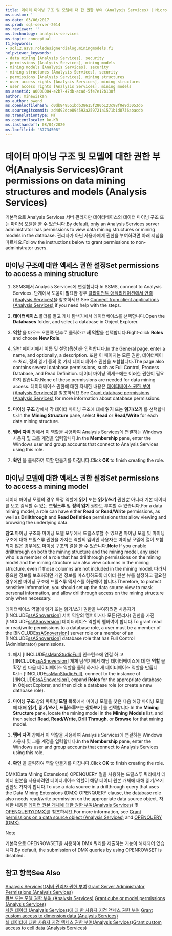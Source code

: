 ```yaml
---
title: 데이터 마이닝 구조 및 모델에 대 한 권한 부여 (Analysis Services) | Microsoft Docs
ms.custom: ''
ms.date: 03/06/2017
ms.prod: sql-server-2014
ms.reviewer: ''
ms.technology: analysis-services
ms.topic: conceptual
f1_keywords:
- sql12.asvs.roledesignerdialog.miningmodels.f1
helpviewer_keywords:
- data mining [Analysis Services], security
- permissions [Analysis Services], mining models
- mining models [Analysis Services], security
- mining structures [Analysis Services], security
- permissions [Analysis Services], mining structures
- user access rights [Analysis Services], mining structures
- user access rights [Analysis Services], mining models
ms.assetid: a0008004-e2b7-47db-acad-5fe7e12b130f
author: minewiskan
ms.author: owend
ms.openlocfilehash: d0db849551bdb38615f280b123c98f0e9d3053d6
ms.sourcegitcommit: ad4d92dce894592a259721a1571b1d8736abacdb
ms.translationtype: MT
ms.contentlocale: ko-KR
ms.lasthandoff: 08/04/2020
ms.locfileid: "87734508"
---
```

# <a name="grant-permissions-on-data-mining-structures-and-models-analysis-services"></a><span data-ttu-id="2b909-102">데이터 마이닝 구조 및 모델에 대한 권한 부여(Analysis Services)</span><span class="sxs-lookup"><span data-stu-id="2b909-102">Grant permissions on data mining structures and models (Analysis Services)</span></span>
  <span data-ttu-id="2b909-103">기본적으로 Analysis Services 서버 관리자만 데이터베이스의 데이터 마이닝 구조 또는 마이닝 모델을 볼 수 있습니다.</span><span class="sxs-lookup"><span data-stu-id="2b909-103">By default, only an Analysis Services server administrator has permissions to view data mining structures or mining models in the database.</span></span> <span data-ttu-id="2b909-104">관리자가 아닌 사용자에게 권한을 부여하려면 아래 지침을 따르세요.</span><span class="sxs-lookup"><span data-stu-id="2b909-104">Follow the instructions below to grant permissions to non-administrator users.</span></span>  
  
## <a name="set-permissions-to-access-a-mining-structure"></a><span data-ttu-id="2b909-105">마이닝 구조에 대한 액세스 권한 설정</span><span class="sxs-lookup"><span data-stu-id="2b909-105">Set permissions to access a mining structure</span></span>  
  
1.  <span data-ttu-id="2b909-106">SSMS에서 Analysis Services에 연결합니다.</span><span class="sxs-lookup"><span data-stu-id="2b909-106">In SSMS, connect to Analysis Services.</span></span> <span data-ttu-id="2b909-107">단계에서 도움이 필요한 경우 [클라이언트 애플리케이션에서 연결&#40;Analysis Services&#41;](../instances/connect-from-client-applications-analysis-services.md)을 참조하세요.</span><span class="sxs-lookup"><span data-stu-id="2b909-107">See [Connect from client applications &#40;Analysis Services&#41;](../instances/connect-from-client-applications-analysis-services.md) if you need help with the steps.</span></span>  
  
2.  <span data-ttu-id="2b909-108">**데이터베이스** 폴더를 열고 개체 탐색기에서 데이터베이스를 선택합니다.</span><span class="sxs-lookup"><span data-stu-id="2b909-108">Open the **Databases** folder, and select a database in Object Explorer.</span></span>  
  
3.  <span data-ttu-id="2b909-109">**역할** 을 마우스 오른쪽 단추로 클릭하고 **새 역할**을 선택합니다.</span><span class="sxs-lookup"><span data-stu-id="2b909-109">Right-click **Roles** and choose **New Role**.</span></span>  
  
4.  <span data-ttu-id="2b909-110">일반 페이지에서 이름 및 설명(옵션)을 입력합니다.</span><span class="sxs-lookup"><span data-stu-id="2b909-110">In the General page, enter a name, and optionally, a description.</span></span> <span data-ttu-id="2b909-111">또한 이 페이지는 모든 권한, 데이터베이스 처리, 정의 읽기 등의 몇 가지 데이터베이스 권한을 포함합니다.</span><span class="sxs-lookup"><span data-stu-id="2b909-111">The page also contains several database permissions, such as Full Control, Process Database, and Read Definition.</span></span> <span data-ttu-id="2b909-112">데이터 마이닝 액세스에는 이러한 권한이 필요하지 않습니다.</span><span class="sxs-lookup"><span data-stu-id="2b909-112">None of these permissions are needed for data mining access.</span></span> <span data-ttu-id="2b909-113">데이터베이스 권한에 대한 자세한 내용은 [데이터베이스 권한 부여&#40;Analysis Services&#41;](grant-database-permissions-analysis-services.md)를 참조하세요.</span><span class="sxs-lookup"><span data-stu-id="2b909-113">See [Grant database permissions &#40;Analysis Services&#41;](grant-database-permissions-analysis-services.md) for more information about database permissions.</span></span>  
  
5.  <span data-ttu-id="2b909-114">**마이닝 구조** 창에서 각 데이터 마이닝 구조에 대해 **읽기** 또는 **읽기/쓰기**  를 선택합니다.</span><span class="sxs-lookup"><span data-stu-id="2b909-114">In the **Mining Structure** pane, select **Read** or **Read/Write**  for each data mining structure.</span></span>  
  
6.  <span data-ttu-id="2b909-115">**멤버 자격** 창에서 이 역할을 사용하여 Analysis Services에 연결하는 Windows 사용자 및 그룹 계정을 입력합니다.</span><span class="sxs-lookup"><span data-stu-id="2b909-115">In the **Membership** pane, enter the Windows user and group accounts that connect to Analysis Services using this role.</span></span>  
  
7.  <span data-ttu-id="2b909-116">**확인** 을 클릭하여 역할 만들기를 마칩니다.</span><span class="sxs-lookup"><span data-stu-id="2b909-116">Click **OK** to finish creating the role.</span></span>  
  
## <a name="set-permissions-to-access-a-mining-model"></a><span data-ttu-id="2b909-117">마이닝 모델에 대한 액세스 권한 설정</span><span class="sxs-lookup"><span data-stu-id="2b909-117">Set permissions to access a mining model</span></span>  
 <span data-ttu-id="2b909-118">데이터 마이닝 모델의 경우 특정 역할에 **읽기** 또는 **읽기/쓰기** 권한뿐 아니라 기본 데이터를 보고 검색할 수 있는 **드릴스루** 및 **정의 읽기** 권한도 부여할 수 있습니다.</span><span class="sxs-lookup"><span data-stu-id="2b909-118">For a data mining model, a role can have either **Read** or **Read/Write** permissions, as well as **Drillthrough** and **Read Definition** permissions that allow viewing and browsing the underlying data.</span></span>  
  
 <span data-ttu-id="2b909-119">**참고** 마이닝 구조와 마이닝 모델 모두에서 드릴스루할 수 있으면 마이닝 모델 및 마이닝 구조에 대해 드릴스루 권한을 가지는 역할의 멤버인 사용자는 마이닝 모델에 열이 포함되지 않은 경우에도 마이닝 구조의 열을 볼 수 있습니다.</span><span class="sxs-lookup"><span data-stu-id="2b909-119">**Note** If you enable drillthrough on both the mining structure and the mining model, any user who is a member of a role that has drillthrough permissions on the mining model and the mining structure can also view columns in the mining structure, even if those columns are not included in the mining model.</span></span> <span data-ttu-id="2b909-120">따라서 중요한 정보를 보호하려면 개인 정보를 마스킹하도록 데이터 원본 뷰를 설정하고 필요한 경우에만 마이닝 구조에 드릴스루 액세스를 허용해야 합니다.</span><span class="sxs-lookup"><span data-stu-id="2b909-120">Therefore, to protect sensitive information, you should set up the data source view to mask personal information, and allow drillthrough access on the mining structure only when necessary.</span></span>  
  
 <span data-ttu-id="2b909-121">데이터베이스 역할에 읽기 또는 읽기/쓰기 권한을 부여하려면 사용자가 [!INCLUDE[ssASnoversion](../../includes/ssasnoversion-md.md)] 서버 역할의 멤버이거나 모든(관리자) 권한을 가진 [!INCLUDE[ssASnoversion](../../includes/ssasnoversion-md.md)] 데이터베이스 역할의 멤버여야 합니다.</span><span class="sxs-lookup"><span data-stu-id="2b909-121">To grant read or read/write permissions to a database role, a user must be a member of the [!INCLUDE[ssASnoversion](../../includes/ssasnoversion-md.md)] server role or a member of an [!INCLUDE[ssASnoversion](../../includes/ssasnoversion-md.md)] database role that has Full Control (Administrator) permissions.</span></span>  
  
1.  <span data-ttu-id="2b909-122">에서 [!INCLUDE[ssManStudioFull](../../includes/ssmanstudiofull-md.md)] 인스턴스에 연결 하 고 [!INCLUDE[ssASnoversion](../../includes/ssasnoversion-md.md)] 개체 탐색기에서 해당 데이터베이스에 대 한 **역할** 을 확장 한 다음 데이터베이스 역할을 클릭 하거나 새 데이터베이스 역할을 만듭니다.</span><span class="sxs-lookup"><span data-stu-id="2b909-122">In [!INCLUDE[ssManStudioFull](../../includes/ssmanstudiofull-md.md)], connect to the instance of [!INCLUDE[ssASnoversion](../../includes/ssasnoversion-md.md)], expand **Roles** for the appropriate database in Object Explorer, and then click a database role (or create a new database role).</span></span>  
  
2.  <span data-ttu-id="2b909-123">**마이닝 구조** 창의 **마이닝 모델** 목록에서 마이닝 모델을 찾은 다음 해당 마이닝 모델에 대해 **읽기**, **읽기/쓰기**, **드릴스루**또는 **찾아보기** 를 선택합니다.</span><span class="sxs-lookup"><span data-stu-id="2b909-123">In the **Mining Structure** pane, locate the mining model in the **Mining Models** list, and then select **Read**, **Read/Write**, **Drill Through**, or **Browse** for that mining model.</span></span>  
  
3.  <span data-ttu-id="2b909-124">**멤버 자격** 창에서 이 역할을 사용하여 Analysis Services에 연결하는 Windows 사용자 및 그룹 계정을 입력합니다.</span><span class="sxs-lookup"><span data-stu-id="2b909-124">In the **Membership** pane, enter the Windows user and group accounts that connect to Analysis Services using this role.</span></span>  
  
4.  <span data-ttu-id="2b909-125">**확인** 을 클릭하여 역할 만들기를 마칩니다.</span><span class="sxs-lookup"><span data-stu-id="2b909-125">Click **OK** to finish creating the role.</span></span>  
  
 <span data-ttu-id="2b909-126">DMX(Data Mining Extensions) OPENQUERY 절을 사용하는 드릴스루 쿼리에서 데이터 원본을 사용하려면 데이터베이스 역할이 해당 데이터 원본 개체에 대해 읽기/쓰기 권한도 가져야 합니다.</span><span class="sxs-lookup"><span data-stu-id="2b909-126">To use a data source in a drillthrough query that uses the Data Mining Extensions (DMX) OPENQUERY clause, the database role also needs read/write permission on the appropriate data source object.</span></span> <span data-ttu-id="2b909-127">자세한 내용은 [데이터 원본 개체에 대한 권한 부여&#40;Analysis Services&#41;](grant-permissions-on-a-data-source-object-analysis-services.md) 및 [OPENQUERY&#40;DMX&#41;](/sql/dmx/source-data-query-openquery)를 참조하세요.</span><span class="sxs-lookup"><span data-stu-id="2b909-127">For more information, see [Grant permissions on a data source object &#40;Analysis Services&#41;](grant-permissions-on-a-data-source-object-analysis-services.md) and [OPENQUERY &#40;DMX&#41;](/sql/dmx/source-data-query-openquery).</span></span>  
  
> [!NOTE]  
>  <span data-ttu-id="2b909-128">기본적으로 OPENROWSET을 사용하여 DMX 쿼리를 제출하는 기능이 해제되어 있습니다.</span><span class="sxs-lookup"><span data-stu-id="2b909-128">By default, the submission of DMX queries by using OPENROWSET is disabled.</span></span>  
  
## <a name="see-also"></a><span data-ttu-id="2b909-129">참고 항목</span><span class="sxs-lookup"><span data-stu-id="2b909-129">See Also</span></span>  
 <span data-ttu-id="2b909-130">[Analysis Services&#41;&#40;서버 관리자 권한 부여](../instances/grant-server-admin-rights-to-an-analysis-services-instance.md) </span><span class="sxs-lookup"><span data-stu-id="2b909-130">[Grant Server Administrator Permissions &#40;Analysis Services&#41;](../instances/grant-server-admin-rights-to-an-analysis-services-instance.md) </span></span>  
 <span data-ttu-id="2b909-131">[큐브 또는 모델 권한 부여 &#40;Analysis Services&#41;](grant-cube-or-model-permissions-analysis-services.md) </span><span class="sxs-lookup"><span data-stu-id="2b909-131">[Grant cube or model permissions &#40;Analysis Services&#41;](grant-cube-or-model-permissions-analysis-services.md) </span></span>  
 <span data-ttu-id="2b909-132">[차원 데이터 &#40;Analysis Services&#41;에 대 한 사용자 지정 액세스 권한 부여](grant-custom-access-to-dimension-data-analysis-services.md) </span><span class="sxs-lookup"><span data-stu-id="2b909-132">[Grant custom access to dimension data &#40;Analysis Services&#41;](grant-custom-access-to-dimension-data-analysis-services.md) </span></span>  
 [<span data-ttu-id="2b909-133">셀 데이터에 대한 사용자 지정 액세스 권한 부여&#40;Analysis Services&#41;</span><span class="sxs-lookup"><span data-stu-id="2b909-133">Grant custom access to cell data &#40;Analysis Services&#41;</span></span>](grant-custom-access-to-cell-data-analysis-services.md)  
  
  
